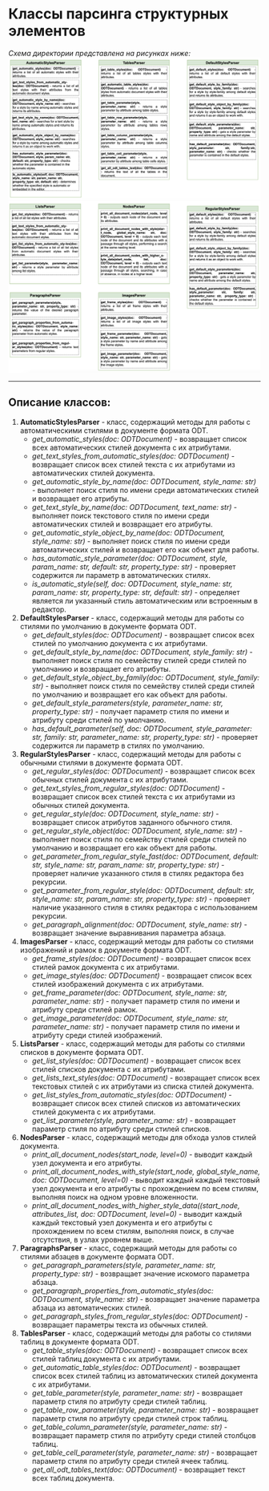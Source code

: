 # Классы парсинга структурных элементов
*Схема директории представлена на рисунках ниже:*
![ODTElements1](../assets/images/ODTElements1.png "ODTElements1")
![ODTElements2](../assets/images/ODTElements2.png "ODTElements2")

---
## Описание классов:
1. **AutomaticStylesParser** - класс, содержащий методы для работы с автоматическими стилями в документе формата ODT.
   - _get_automatic_styles(doc: ODTDocument)_ - возвращает список всех автоматических стилей документа с их атрибутами.
   - _get_text_styles_from_automatic_styles(doc: ODTDocument)_ - возвращает список всех стилей текста с их атрибутами из автоматических стилей документа.
   - _get_automatic_style_by_name(doc: ODTDocument, style_name: str)_ - выполняет поиск стиля по имени среди автоматических стилей и возвращает его атрибуты.
   - _get_text_style_by_name(doc: ODTDocument, text_name: str)_ - выполняет поиск текстового стиля по имени среди автоматических стилей и возвращает его атрибуты.
   - _get_automatic_style_object_by_name(doc: ODTDocument, style_name: str)_ - выполняет поиск стиля по имени среди автоматических стилей и возвращает его как объект для работы.
   - _has_automatic_style_parameter(doc: ODTDocument, style, param_name: str, default: str, property_type: str)_ - проверяет содержится ли параметр в автоматических стилях.
   - _is_automatic_style(self, doc: ODTDocument, style_name: str, param_name: str, property_type: str, default: str)_ - определяет является ли указанный стиль автоматическим или встроенным в редактор.
2. **DefaultStylesParser** - класс, содержащий методы для работы со стилями по умолчанию в документе формата ODT.
   - _get_default_styles(doc: ODTDocument)_ - возвращает список всех стилей по умолчанию документа с их атрибутами.
   - _get_default_style_by_name(doc: ODTDocument, style_family: str)_ - выполняет поиск стиля по семейству стилей среди стилей по умолчанию и возвращает его атрибуты.
   - _get_default_style_object_by_family(doc: ODTDocument, style_family: str)_ - выполняет поиск стиля по семейству стилей среди стилей по умолчанию и возвращает его как объект для работы.
   - _get_default_style_parameters(style, parameter_name: str, property_type: str)_ - получает параметр стиля по имени и атрибуту среди стилей по умолчанию.
   - _has_default_parameter(self, doc: ODTDocument, style_parameter: str, family: str, parameter_name: str, property_type: str)_ - проверяет содержится ли параметр в стилях по умолчанию.
3. **RegularStylesParser** - класс, содержащий методы для работы с обычными стилями в документе формата ODT.
   - _get_regular_styles(doc: ODTDocument)_ - возвращает список всех обычных стилей документа с их атрибутами.
   - _get_text_styles_from_regular_styles(doc: ODTDocument)_ - возвращает список всех стилей текста с их атрибутами из обычных стилей документа.
   - _get_regular_style(doc: ODTDocument, style_name: str)_ - возвращает список атрибутов заданного обычного стиля.
   - _get_regular_style_object(doc: ODTDocument, style_name: str)_ - выполняет поиск стиля по семейству стилей среди стилей по умолчанию и возвращает его как объект для работы.
   - _get_parameter_from_regular_style_fast(doc: ODTDocument, default: str, style_name: str, param_name: str, property_type: str)_ - проверяет наличие указанного стиля в стилях редактора без рекурсии.
   - _get_parameter_from_regular_style(doc: ODTDocument, default: str, style_name: str, param_name: str, property_type: str)_ - проверяет наличие указанного стиля в стилях редактора с использованием рекурсии.
   - _get_paragraph_alignment(doc: ODTDocument, style_name: str)_ - возвращает значение выравнивания параметра абзаца.
4. **ImagesParser** - класс, содержащий методы для работы со стилями изображений и рамок в документе формата ODT.
   - _get_frame_styles(doc: ODTDocument)_ - возвращает список всех стилей рамок документа с их атрибутами.
   - _get_image_styles(doc: ODTDocument)_ - возвращает список всех стилей изображений документа с их атрибутами.
   - _get_frame_parameter(doc: ODTDocument, style_name: str, parameter_name: str)_ - получает параметр стиля по имени и атрибуту среди стилей рамок.
   - _get_image_parameter(doc: ODTDocument, style_name: str, parameter_name: str)_ - получает параметр стиля по имени и атрибуту среди стилей изображений.
5. **ListsParser** - класс, содержащий методы для работы со стилями списков в документе формата ODT.
   - _get_list_styles(doc: ODTDocument)_ - возвращает список всех стилей списков документа с их атрибутами.
   - _get_lists_text_styles(doc: ODTDocument)_ - возвращает список всех текстовых стилей с их атрибутами из списка стилей документа.
   - _get_list_styles_from_automatic_styles(doc: ODTDocument)_ - возвращает список всех стилей списков из автоматических стилей документа с их атрибутами.
   - _get_list_parameter(style, parameter_name: str)_ - возвращает параметр стиля по атрибуту среди стилей списков.
6. **NodesParser** - класс, содержащий методы для обхода узлов стилей документа.
   - _print_all_document_nodes(start_node, level=0)_ - выводит каждый узел документа и его атрибуты.
   - _print_all_document_nodes_with_style(start_node, global_style_name, doc: ODTDocument, level=0)_ - выводит каждый каждый текстовый узел документа и его атрибуты с прохождением по всем стилям, выполняя поиск на одном уровне вложенности.
   - _print_all_document_nodes_with_higher_style_data((start_node, attributes_list, doc: ODTDocument, level=0)_ - выводит каждый каждый текстовый узел документа и его атрибуты с прохождением по всем стилям, выполняя поиск, в случае отсутствия, в узлах уровнем выше.
7. **ParagraphsParser** - класс, содержащий методы для работы со стилями абзацев в документе формата ODT.
   - _get_paragraph_parameters(style, parameter_name: str, property_type: str)_ - возвращает значение искомого параметра абзаца.
   - _get_paragraph_properties_from_automatic_styles(doc: ODTDocument, style_name: str)_ - возвращает значение параметра абзаца из автоматических стилей.
   - _get_paragraph_styles_from_regular_styles(doc: ODTDocument)_ - возвращает параметры текста из обычных стилей.
8. **TablesParser** - класс, содержащий методы для работы со стилями таблиц в документе формата ODT.
   - _get_table_styles(doc: ODTDocument)_ - возвращает список всех стилей таблиц документа с их атрибутами.
   - _get_automatic_table_styles(doc: ODTDocument)_ - возвращает список всех стилей таблиц из автоматических стилей документа с их атрибутами.
   - _get_table_parameter(style, parameter_name: str)_ - возвращает параметр стиля по атрибуту среди стилей таблиц.
   - _get_table_row_parameter(style, parameter_name: str)_ - возвращает параметр стиля по атрибуту среди стилей строк таблиц.
   - _get_table_column_parameter(style, parameter_name: str)_ - возвращает параметр стиля по атрибуту среди стилей столбцов таблиц.
   - _get_table_cell_parameter(style, parameter_name: str)_ - возвращает параметр стиля по атрибуту среди стилей ячеек таблиц.
   - _get_all_odt_tables_text(doc: ODTDocument)_ - возвращает текст всех таблиц документа.